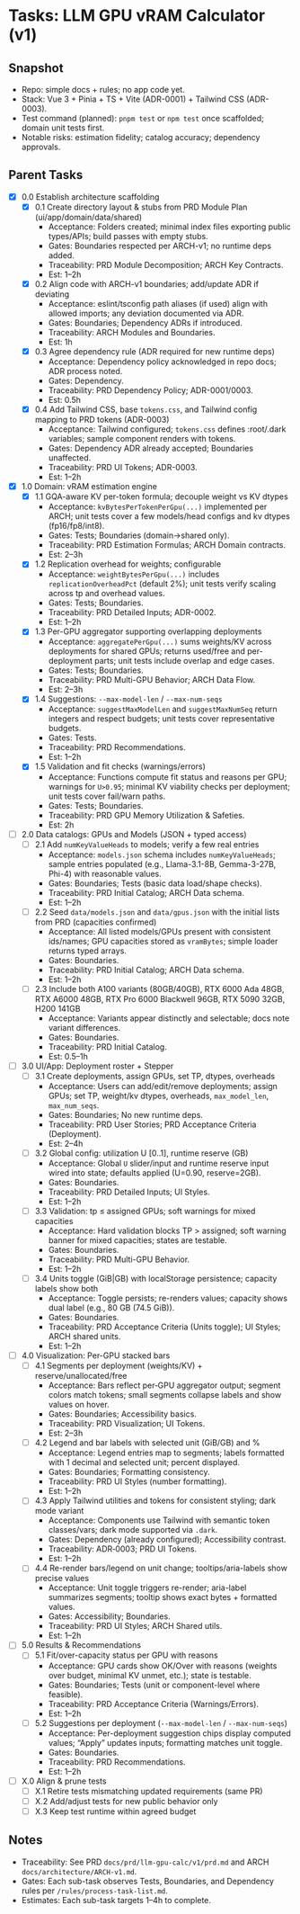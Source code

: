 # Tasks: LLM GPU vRAM Calculator (v1)

## Snapshot

- Repo: simple docs + rules; no app code yet.
- Stack: Vue 3 + Pinia + TS + Vite (ADR-0001) + Tailwind CSS (ADR-0003).
- Test command (planned): `pnpm test` or `npm test` once scaffolded; domain unit tests first.
- Notable risks: estimation fidelity; catalog accuracy; dependency approvals.

## Parent Tasks

- [x] 0.0 Establish architecture scaffolding
  - [x] 0.1 Create directory layout & stubs from PRD Module Plan (ui/app/domain/data/shared)
    - Acceptance: Folders created; minimal index files exporting public types/APIs; build passes with empty stubs.
    - Gates: Boundaries respected per ARCH-v1; no runtime deps added.
    - Traceability: PRD Module Decomposition; ARCH Key Contracts.
    - Est: 1–2h
  - [x] 0.2 Align code with ARCH-v1 boundaries; add/update ADR if deviating
    - Acceptance: eslint/tsconfig path aliases (if used) align with allowed imports; any deviation documented via ADR.
    - Gates: Boundaries; Dependency ADRs if introduced.
    - Traceability: ARCH Modules and Boundaries.
    - Est: 1h
  - [x] 0.3 Agree dependency rule (ADR required for new runtime deps)
    - Acceptance: Dependency policy acknowledged in repo docs; ADR process noted.
    - Gates: Dependency.
    - Traceability: PRD Dependency Policy; ADR-0001/0003.
    - Est: 0.5h
  - [x] 0.4 Add Tailwind CSS, base `tokens.css`, and Tailwind config mapping to PRD tokens (ADR-0003)
    - Acceptance: Tailwind configured; `tokens.css` defines :root/.dark variables; sample component renders with tokens.
    - Gates: Dependency ADR already accepted; Boundaries unaffected.
    - Traceability: PRD UI Tokens; ADR-0003.
    - Est: 1–2h

- [x] 1.0 Domain: vRAM estimation engine
  - [x] 1.1 GQA-aware KV per-token formula; decouple weight vs KV dtypes
    - Acceptance: `kvBytesPerTokenPerGpu(...)` implemented per ARCH; unit tests cover a few models/head configs and kv dtypes (fp16/fp8/int8).
    - Gates: Tests; Boundaries (domain→shared only).
    - Traceability: PRD Estimation Formulas; ARCH Domain contracts.
    - Est: 2–3h
  - [x] 1.2 Replication overhead for weights; configurable
    - Acceptance: `weightBytesPerGpu(...)` includes `replicationOverheadPct` (default 2%); unit tests verify scaling across tp and overhead values.
    - Gates: Tests; Boundaries.
    - Traceability: PRD Detailed Inputs; ADR-0002.
    - Est: 1–2h
  - [x] 1.3 Per-GPU aggregator supporting overlapping deployments
    - Acceptance: `aggregatePerGpu(...)` sums weights/KV across deployments for shared GPUs; returns used/free and per-deployment parts; unit tests include overlap and edge cases.
    - Gates: Tests; Boundaries.
    - Traceability: PRD Multi-GPU Behavior; ARCH Data Flow.
    - Est: 2–3h
  - [x] 1.4 Suggestions: `--max-model-len` / `--max-num-seqs`
    - Acceptance: `suggestMaxModelLen` and `suggestMaxNumSeq` return integers and respect budgets; unit tests cover representative budgets.
    - Gates: Tests.
    - Traceability: PRD Recommendations.
    - Est: 1–2h
  - [x] 1.5 Validation and fit checks (warnings/errors)
    - Acceptance: Functions compute fit status and reasons per GPU; warnings for `U>0.95`; minimal KV viability checks per deployment; unit tests cover fail/warn paths.
    - Gates: Tests; Boundaries.
    - Traceability: PRD GPU Memory Utilization & Safeties.
    - Est: 2h

- [ ] 2.0 Data catalogs: GPUs and Models (JSON + typed access)
  - [ ] 2.1 Add `numKeyValueHeads` to models; verify a few real entries
    - Acceptance: `models.json` schema includes `numKeyValueHeads`; sample entries populated (e.g., Llama-3.1-8B, Gemma-3-27B, Phi-4) with reasonable values.
    - Gates: Boundaries; Tests (basic data load/shape checks).
    - Traceability: PRD Initial Catalog; ARCH Data schema.
    - Est: 1–2h
  - [ ] 2.2 Seed `data/models.json` and `data/gpus.json` with the initial lists from PRD (capacities confirmed)
    - Acceptance: All listed models/GPUs present with consistent ids/names; GPU capacities stored as `vramBytes`; simple loader returns typed arrays.
    - Gates: Boundaries.
    - Traceability: PRD Initial Catalog; ARCH Data schema.
    - Est: 1–2h
  - [ ] 2.3 Include both A100 variants (80GB/40GB), RTX 6000 Ada 48GB, RTX A6000 48GB, RTX Pro 6000 Blackwell 96GB, RTX 5090 32GB, H200 141GB
    - Acceptance: Variants appear distinctly and selectable; docs note variant differences.
    - Gates: Boundaries.
    - Traceability: PRD Initial Catalog.
    - Est: 0.5–1h

- [ ] 3.0 UI/App: Deployment roster + Stepper
  - [ ] 3.1 Create deployments, assign GPUs, set TP, dtypes, overheads
    - Acceptance: Users can add/edit/remove deployments; assign GPUs; set TP, weight/kv dtypes, overheads, `max_model_len`, `max_num_seqs`.
    - Gates: Boundaries; No new runtime deps.
    - Traceability: PRD User Stories; PRD Acceptance Criteria (Deployment).
    - Est: 2–4h
  - [ ] 3.2 Global config: utilization U [0..1], runtime reserve (GB)
    - Acceptance: Global `U` slider/input and runtime reserve input wired into state; defaults applied (U=0.90, reserve=2GB).
    - Gates: Boundaries.
    - Traceability: PRD Detailed Inputs; UI Styles.
    - Est: 1–2h
  - [ ] 3.3 Validation: tp ≤ assigned GPUs; soft warnings for mixed capacities
    - Acceptance: Hard validation blocks TP > assigned; soft warning banner for mixed capacities; states are testable.
    - Gates: Boundaries.
    - Traceability: PRD Multi-GPU Behavior.
    - Est: 1–2h
  - [ ] 3.4 Units toggle (GiB|GB) with localStorage persistence; capacity labels show both
    - Acceptance: Toggle persists; re-renders values; capacity shows dual label (e.g., 80 GB (74.5 GiB)).
    - Gates: Boundaries.
    - Traceability: PRD Acceptance Criteria (Units toggle); UI Styles; ARCH shared units.
    - Est: 1–2h

- [ ] 4.0 Visualization: Per-GPU stacked bars
  - [ ] 4.1 Segments per deployment (weights/KV) + reserve/unallocated/free
    - Acceptance: Bars reflect per‑GPU aggregator output; segment colors match tokens; small segments collapse labels and show values on hover.
    - Gates: Boundaries; Accessibility basics.
    - Traceability: PRD Visualization; UI Tokens.
    - Est: 2–3h
  - [ ] 4.2 Legend and bar labels with selected unit (GiB/GB) and %
    - Acceptance: Legend entries map to segments; labels formatted with 1 decimal and selected unit; percent displayed.
    - Gates: Boundaries; Formatting consistency.
    - Traceability: PRD UI Styles (number formatting).
    - Est: 1–2h
  - [ ] 4.3 Apply Tailwind utilities and tokens for consistent styling; dark mode variant
    - Acceptance: Components use Tailwind with semantic token classes/vars; dark mode supported via `.dark`.
    - Gates: Dependency (already configured); Accessibility contrast.
    - Traceability: ADR‑0003; PRD UI Tokens.
    - Est: 1–2h
  - [ ] 4.4 Re-render bars/legend on unit change; tooltips/aria-labels show precise values
    - Acceptance: Unit toggle triggers re-render; aria-label summarizes segments; tooltip shows exact bytes + formatted values.
    - Gates: Accessibility; Boundaries.
    - Traceability: PRD UI Styles; ARCH Shared utils.
    - Est: 1–2h

- [ ] 5.0 Results & Recommendations
  - [ ] 5.1 Fit/over-capacity status per GPU with reasons
    - Acceptance: GPU cards show OK/Over with reasons (weights over budget, minimal KV unmet, etc.); state is testable.
    - Gates: Boundaries; Tests (unit or component-level where feasible).
    - Traceability: PRD Acceptance Criteria (Warnings/Errors).
    - Est: 1–2h
  - [ ] 5.2 Suggestions per deployment (`--max-model-len` / `--max-num-seqs`)
    - Acceptance: Per-deployment suggestion chips display computed values; “Apply” updates inputs; formatting matches unit toggle.
    - Gates: Boundaries.
    - Traceability: PRD Recommendations.
    - Est: 1–2h

- [ ] X.0 Align & prune tests
  - [ ] X.1 Retire tests mismatching updated requirements (same PR)
  - [ ] X.2 Add/adjust tests for new public behavior only
  - [ ] X.3 Keep test runtime within agreed budget

## Notes

- Traceability: See PRD `docs/prd/llm-gpu-calc/v1/prd.md` and ARCH `docs/architecture/ARCH-v1.md`.
- Gates: Each sub-task observes Tests, Boundaries, and Dependency rules per `/rules/process-task-list.md`.
- Estimates: Each sub-task targets 1–4h to complete.

